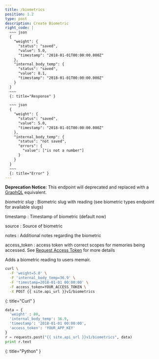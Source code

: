 ```yaml
---
title: /biometrics
position: 1.2
type: post
description: Create Biometric
right_code: |
  ~~~ json
  {
    "weight": {
      "status": "saved",
      "value": 5.0,
      "timestamp": "2018-01-01T00:00:00.000Z"
    },
    "internal_body_temp": {
      "status": "saved",
      "value": 8.1,
      "timestamp": "2018-01-01T00:00:00.000Z"
    }
  }
  ~~~
  {: title="Response" }

  ~~~ json
  {
    "weight": {
      "status": "saved",
      "value": 5.0,
      "timestamp": "2018-01-01T00:00:00.000Z"
    },
    "internal_body_temp": {
      "status": "not saved",
      "errors": {
        "value": ["is not a number"]
      }
    }
  }
  ~~~
  {: title="Error" }
---
```


**Deprecation Notice:** This endpoint will deprecated and replaced with a [GraphQL](/#graphqlgraphql) equivalent.

*biometric slug*
: Biometric slug with reading (see biometric types endpoint for available slugs)

timestamp
: Timestamp of biometric (default now)

source
: Source of biometric

notes
: Additional notes regarding the biometric

access_token
: access token with correct scopes for memories being accessed. See [Request Access Token](#authenticationrequest_access_token) for more details

Adds a biometric reading to users memair.

~~~ bash
curl \
  -F 'weight=5.0' \
  -F 'internal_body_temp=36.9' \
  -F 'timestamp=2018-01-01 00:00:00' \
  -F access_token=YOUR_ACCESS_TOKEN \
  -X POST {{ site.api_url }}v1/biometrics
~~~
{: title="Curl" }

~~~ python
data = {
  'weight' : 80,
  'internal_body_temp': 36.9,
  'timestamp': '2018-01-01 00:00:00',
  'access_token': 'YOUR_APP_KEY'
}
r = requests.post("{{ site.api_url }}v1/biometrics", data)
print r.text
~~~
{: title="Python" }
